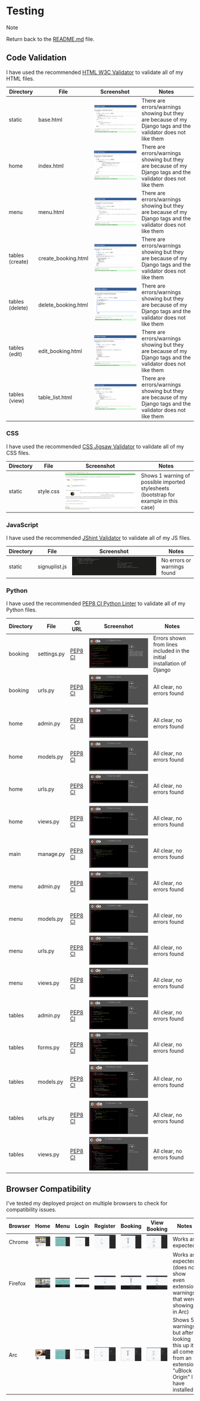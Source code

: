 # Testing

> [!NOTE]  
> Return back to the [README.md](README.md) file.


## Code Validation

I have used the recommended [HTML W3C Validator](https://validator.w3.org) to validate all of my HTML files.

| Directory | File | Screenshot | Notes |
| --- | --- | --- | --- |
| static | base.html | ![screenshot](documentation/validation/base.png) | There are errors/warnings showing but they are because of my Django tags and the validator does not like them |
| home | index.html | ![screenshot](documentation/validation/index.png) | There are errors/warnings showing but they are because of my Django tags and the validator does not like them |
| menu | menu.html | ![screenshot](documentation/validation/menu.png) | There are errors/warnings showing but they are because of my Django tags and the validator does not like them |
| tables (create) | create_booking.html | ![screenshot](documentation/validation/create-booking.png) | There are errors/warnings showing but they are because of my Django tags and the validator does not like them |
| tables (delete) | delete_booking.html | ![screenshot](documentation/validation/delete-booking.png) | There are errors/warnings showing but they are because of my Django tags and the validator does not like them |
| tables (edit) | edit_booking.html | ![screenshot](documentation/validation/edit-booking.png) | There are errors/warnings showing but they are because of my Django tags and the validator does not like them |
| tables (view) | table_list.html | ![screenshot](documentation/validation/table_list.png) | There are errors/warnings showing but they are because of my Django tags and the validator does not like them |


### CSS

I have used the recommended [CSS Jigsaw Validator](https://jigsaw.w3.org/css-validator) to validate all of my CSS files.

| Directory | File | Screenshot | Notes |
| --- | --- | --- | --- |
| static | style.css | ![screenshot](documentation/validation/styles.png) | Shows 1 warning of possible imported stylesheets (bootstrap for example in this case) |


### JavaScript

I have used the recommended [JShint Validator](https://jshint.com) to validate all of my JS files.

| Directory | File | Screenshot | Notes |
| --- | --- | --- | --- |
| static | signuplist.js | ![screenshot](documentation/validation/signuplist.png) | No errors or warnings found |


### Python

I have used the recommended [PEP8 CI Python Linter](https://pep8ci.herokuapp.com) to validate all of my Python files.

| Directory | File | CI URL | Screenshot | Notes |
| --- | --- | --- | --- | --- |
| booking | settings.py | [PEP8 CI](https://pep8ci.herokuapp.com/https://raw.githubusercontent.com/conor-timmis/Michelangelo/main/booking/settings.py) | ![screenshot](documentation/validation/settings.png) | Errors shown from lines included in the initial installation of Django |
| booking | urls.py | [PEP8 CI](https://pep8ci.herokuapp.com/https://raw.githubusercontent.com/conor-timmis/Michelangelo/main/booking/urls.py) | ![screenshot](documentation/validation/booking-urls.png) | All clear, no errors found |
| home | admin.py | [PEP8 CI](https://pep8ci.herokuapp.com/https://raw.githubusercontent.com/conor-timmis/Michelangelo/main/home/admin.py) | ![screenshot](documentation/validation/home-admin.png) | All clear, no errors found |
| home | models.py | [PEP8 CI](https://pep8ci.herokuapp.com/https://raw.githubusercontent.com/conor-timmis/Michelangelo/main/home/models.py) | ![screenshot](documentation/validation/home-models.png) | All clear, no errors found |
| home | urls.py | [PEP8 CI](https://pep8ci.herokuapp.com/https://raw.githubusercontent.com/conor-timmis/Michelangelo/main/home/urls.py) | ![screenshot](documentation/validation/home-urls.png) | All clear, no errors found |
| home | views.py | [PEP8 CI](https://pep8ci.herokuapp.com/https://raw.githubusercontent.com/conor-timmis/Michelangelo/main/home/views.py) | ![screenshot](documentation/validation/home-views.png) | All clear, no errors found |
| main | manage.py | [PEP8 CI](https://pep8ci.herokuapp.com/https://raw.githubusercontent.com/conor-timmis/Michelangelo/main/manage.py) | ![screenshot](documentation/validation/manage.png) | All clear, no errors found |
| menu | admin.py | [PEP8 CI](https://pep8ci.herokuapp.com/https://raw.githubusercontent.com/conor-timmis/Michelangelo/main/menu/admin.py) | ![screenshot](documentation/validation/menu-admin.png) | All clear, no errors found |
| menu | models.py | [PEP8 CI](https://pep8ci.herokuapp.com/https://raw.githubusercontent.com/conor-timmis/Michelangelo/main/menu/models.py) | ![screenshot](documentation/validation/menu-models.png) | All clear, no errors found |
| menu | urls.py | [PEP8 CI](https://pep8ci.herokuapp.com/https://raw.githubusercontent.com/conor-timmis/Michelangelo/main/menu/urls.py) | ![screenshot](documentation/validation/menu-urls.png) | All clear, no errors found |
| menu | views.py | [PEP8 CI](https://pep8ci.herokuapp.com/https://raw.githubusercontent.com/conor-timmis/Michelangelo/main/menu/views.py) | ![screenshot](documentation/validation/menu-views.png) | All clear, no errors found |
| tables | admin.py | [PEP8 CI](https://pep8ci.herokuapp.com/https://raw.githubusercontent.com/conor-timmis/Michelangelo/main/tables/admin.py) | ![screenshot](documentation/validation/tables-admin.png) | All clear, no errors found |
| tables | forms.py | [PEP8 CI](https://pep8ci.herokuapp.com/https://raw.githubusercontent.com/conor-timmis/Michelangelo/main/tables/forms.py) | ![screenshot](documentation/validation/tables-forms.png) | All clear, no errors found |
| tables | models.py | [PEP8 CI](https://pep8ci.herokuapp.com/https://raw.githubusercontent.com/conor-timmis/Michelangelo/main/tables/models.py) | ![screenshot](documentation/validation/tables-models.png) | All clear, no errors found |
| tables | urls.py | [PEP8 CI](https://pep8ci.herokuapp.com/https://raw.githubusercontent.com/conor-timmis/Michelangelo/main/tables/urls.py) | ![screenshot](documentation/validation/tables-urls.png) | All clear, no errors found |
| tables | views.py | [PEP8 CI](https://pep8ci.herokuapp.com/https://raw.githubusercontent.com/conor-timmis/Michelangelo/main/tables/views.py) | ![screenshot](documentation/validation/tables-views.png) | All clear, no errors found |


## Browser Compatibility


I've tested my deployed project on multiple browsers to check for compatibility issues.

| Browser | Home | Menu | Login | Register | Booking | View Booking | Notes |
| --- | --- | --- | --- | --- | --- | --- | --- |
| Chrome | ![screenshot](documentation/browsers/chrome-home.png) | ![screenshot](documentation/browsers/chrome-menu.png) | ![screenshot](documentation/browsers/chrome-login.png) | ![screenshot](documentation/browsers/chrome-register.png) | ![screenshot](documentation/browsers/chrome-booking.png) | ![screenshot](documentation/browsers/chrome-view-booking.png) | Works as expected |
| Firefox | ![screenshot](documentation/browsers/firefox-home.png) | ![screenshot](documentation/browsers/firefox-menu.png) | ![screenshot](documentation/browsers/firefox-login.png) | ![screenshot](documentation/browsers/firefox-register.png) | ![screenshot](documentation/browsers/firefox-booking.png) | ![screenshot](documentation/browsers/firefox-view-booking.png) | Works as expected (does not show even extension warnings that were showing in Arc) |
| Arc | ![screenshot](documentation/browsers/arc-home.png) | ![screenshot](documentation/browsers/arc-menu.png) | ![screenshot](documentation/browsers/arc-login.png) | ![screenshot](documentation/browsers/arc-register.png) | ![screenshot](documentation/browsers/arc-booking.png) | ![screenshot](documentation/browsers/arc-view-booking.png) | Shows 5 warnings but after looking this up it all comes from an extension "uBlock Origin" I have installed |
